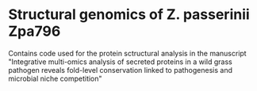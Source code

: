 # Structural genomics of Z. passerinii Zpa796


Contains code used for the protein sctructural analysis in the manuscript 
"Integrative multi-omics analysis of secreted proteins in a wild grass pathogen reveals fold-level conservation linked to pathogenesis and microbial niche competition"
